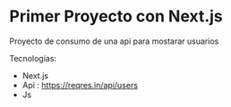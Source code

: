 # Primer Proyecto con Next.js

Proyecto de consumo de una api para mostarar usuarios

Tecnologias:

- Next.js
- Api : https://reqres.in/api/users
- Js
